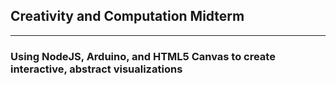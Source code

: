 ## Creativity and Computation Midterm

------------------------------------
### Using NodeJS, Arduino, and HTML5 Canvas to create interactive, abstract visualizations